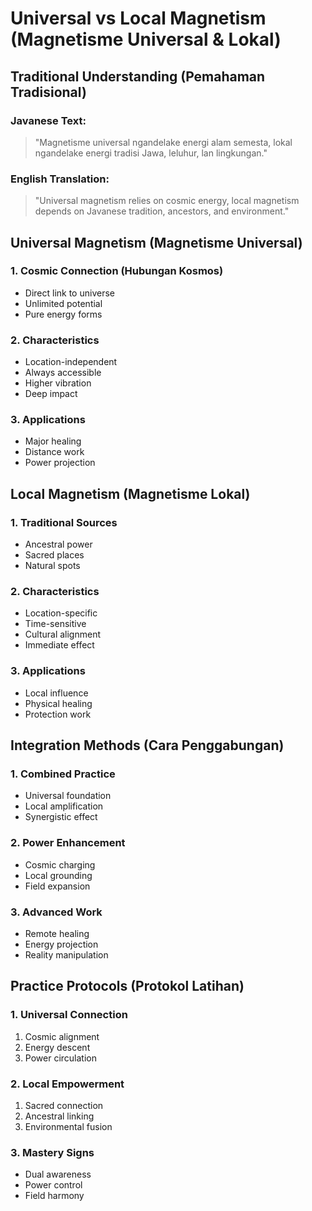 # Universal vs Local Magnetism (Magnetisme Universal & Lokal)

## Traditional Understanding (Pemahaman Tradisional)

### Javanese Text:
> "Magnetisme universal ngandelake energi alam semesta, lokal ngandelake energi tradisi Jawa, leluhur, lan lingkungan."

### English Translation:
> "Universal magnetism relies on cosmic energy, local magnetism depends on Javanese tradition, ancestors, and environment."

## Universal Magnetism (Magnetisme Universal)

### 1. Cosmic Connection (Hubungan Kosmos)
- Direct link to universe
- Unlimited potential
- Pure energy forms

### 2. Characteristics
- Location-independent
- Always accessible
- Higher vibration
- Deep impact

### 3. Applications
- Major healing
- Distance work
- Power projection

## Local Magnetism (Magnetisme Lokal)

### 1. Traditional Sources
- Ancestral power
- Sacred places
- Natural spots

### 2. Characteristics
- Location-specific
- Time-sensitive
- Cultural alignment
- Immediate effect

### 3. Applications
- Local influence
- Physical healing
- Protection work

## Integration Methods (Cara Penggabungan)

### 1. Combined Practice
- Universal foundation
- Local amplification
- Synergistic effect

### 2. Power Enhancement
- Cosmic charging
- Local grounding
- Field expansion

### 3. Advanced Work
- Remote healing
- Energy projection
- Reality manipulation

## Practice Protocols (Protokol Latihan)

### 1. Universal Connection
1. Cosmic alignment
2. Energy descent
3. Power circulation

### 2. Local Empowerment
1. Sacred connection
2. Ancestral linking
3. Environmental fusion

### 3. Mastery Signs
- Dual awareness
- Power control
- Field harmony
